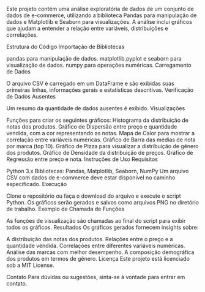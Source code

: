 Este projeto contém uma análise exploratória de dados de um conjunto de dados de e-commerce, utilizando a biblioteca Pandas para manipulação de dados e Matplotlib e Seaborn para visualizações. A análise inclui gráficos que ajudam a entender a relação entre variáveis, distribuições e correlações.

Estrutura do Código
Importação de Bibliotecas

pandas para manipulação de dados.
matplotlib.pyplot e seaborn para visualização de dados.
numpy para operações numéricas.
Carregamento de Dados

O arquivo CSV é carregado em um DataFrame e são exibidas suas primeiras linhas, informações gerais e estatísticas descritivas.
Verificação de Dados Ausentes

Um resumo da quantidade de dados ausentes é exibido.
Visualizações

Funções para criar os seguintes gráficos:
Histograma da distribuição de notas dos produtos.
Gráfico de Dispersão entre preço e quantidade vendida, com a cor representando as notas.
Mapa de Calor para mostrar a correlação entre variáveis numéricas.
Gráfico de Barra das médias de nota por marca (top 10).
Gráfico de Pizza para visualizar a distribuição de gênero dos produtos.
Gráfico de Densidade da distribuição de preços.
Gráfico de Regressão entre preço e nota.
Instruções de Uso
Requisitos

Python 3.x
Bibliotecas: Pandas, Matplotlib, Seaborn, NumPy
Um arquivo CSV com dados de e-commerce deve estar disponível no caminho especificado.
Execução

Clone o repositório ou faça o download do arquivo e execute o script Python.
Os gráficos serão gerados e salvos como arquivos PNG no diretório de trabalho.
Exemplo de Chamada de Funções

As funções de visualização são chamadas ao final do script para exibir todos os gráficos.
Resultados
Os gráficos gerados fornecem insights sobre:

A distribuição das notas dos produtos.
Relações entre o preço e a quantidade vendida.
Correlações entre diferentes variáveis numéricas.
Análise das marcas com melhor desempenho.
A composição demográfica dos produtos em termos de gênero.
Licença
Este projeto está licenciado sob a MIT License.

Contato
Para dúvidas ou sugestões, sinta-se à vontade para entrar em contato.
